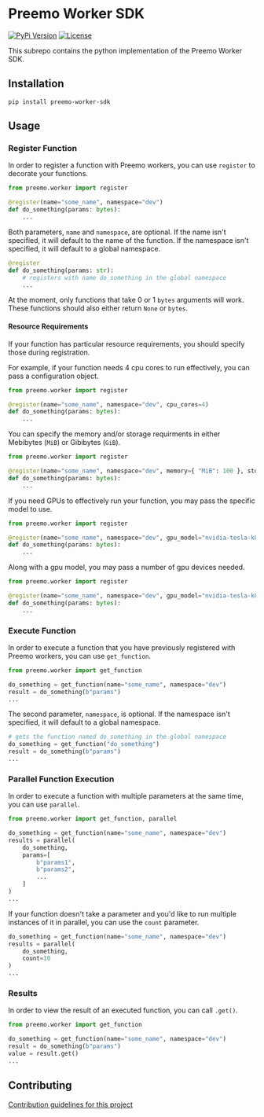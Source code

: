 # Preemo Worker SDK

[![PyPi Version](https://img.shields.io/pypi/v/preemo-worker-sdk)](https://pypi.org/project/preemo-worker-sdk/)
[![License](https://img.shields.io/github/license/Preemo-Inc/worker-sdk)](https://github.com/Preemo-Inc/worker-sdk/blob/master/python/LICENSE)

This subrepo contains the python implementation of the Preemo Worker SDK.

## Installation

```
pip install preemo-worker-sdk
```

## Usage

### Register Function

In order to register a function with Preemo workers, you can use `register` to decorate your functions.

```python
from preemo.worker import register

@register(name="some_name", namespace="dev")
def do_something(params: bytes):
    ...
```

Both parameters, `name` and `namespace`, are optional. If the name isn't specified, it will default to the name of the function. If the namespace isn't specified, it will default to a global namespace.

```python
@register
def do_something(params: str):
    # registers with name do_something in the global namespace
    ...
```

At the moment, only functions that take 0 or 1 `bytes` arguments will work. These functions should also either return `None` or `bytes`.

#### Resource Requirements

If your function has particular resource requirements, you should specify those during registration.

For example, if your function needs 4 cpu cores to run effectively, you can pass a configuration object.

```python
from preemo.worker import register

@register(name="some_name", namespace="dev", cpu_cores=4)
def do_something(params: bytes):
    ...
```

You can specify the memory and/or storage requirments in either Mebibytes (`MiB`) or Gibibytes (`GiB`).

```python
from preemo.worker import register

@register(name="some_name", namespace="dev", memory={ "MiB": 100 }, storage={ "GiB": 10 })
def do_something(params: bytes):
    ...
```

If you need GPUs to effectively run your function, you may pass the specific model to use.

```python
from preemo.worker import register

@register(name="some_name", namespace="dev", gpu_model="nvidia-tesla-k80")
def do_something(params: bytes):
    ...
```

Along with a gpu model, you may pass a number of gpu devices needed.

```python
from preemo.worker import register

@register(name="some_name", namespace="dev", gpu_model="nvidia-tesla-k80", gpu_count=2)
def do_something(params: bytes):
    ...
```

<!-- TODO(adrian@preemo.io, 06/01/2023): Include a list of supported gpu models -->

### Execute Function

In order to execute a function that you have previously registered with Preemo workers, you can use `get_function`.

```python
from preemo.worker import get_function

do_something = get_function(name="some_name", namespace="dev")
result = do_something(b"params")
...
```

The second parameter, `namespace`, is optional. If the namespace isn't specified, it will default to a global namespace.

```python
# gets the function named do_something in the global namespace
do_something = get_function("do_something")
result = do_something(b"params")
...
```

### Parallel Function Execution

In order to execute a function with multiple parameters at the same time, you can use `parallel`.

```python
from preemo.worker import get_function, parallel

do_something = get_function(name="some_name", namespace="dev")
results = parallel(
    do_something,
    params=[
        b"params1",
        b"params2",
        ...
    ]
)
...
```

If your function doesn't take a parameter and you'd like to run multiple instances of it in parallel, you can use the `count` parameter.

```python
do_something = get_function(name="some_name", namespace="dev")
results = parallel(
    do_something,
    count=10
)
...
```

### Results

In order to view the result of an executed function, you can call `.get()`.

```python
from preemo.worker import get_function

do_something = get_function(name="some_name", namespace="dev")
result = do_something(b"params")
value = result.get()
...
```

## Contributing

[Contribution guidelines for this project](CONTRIBUTING.md)
